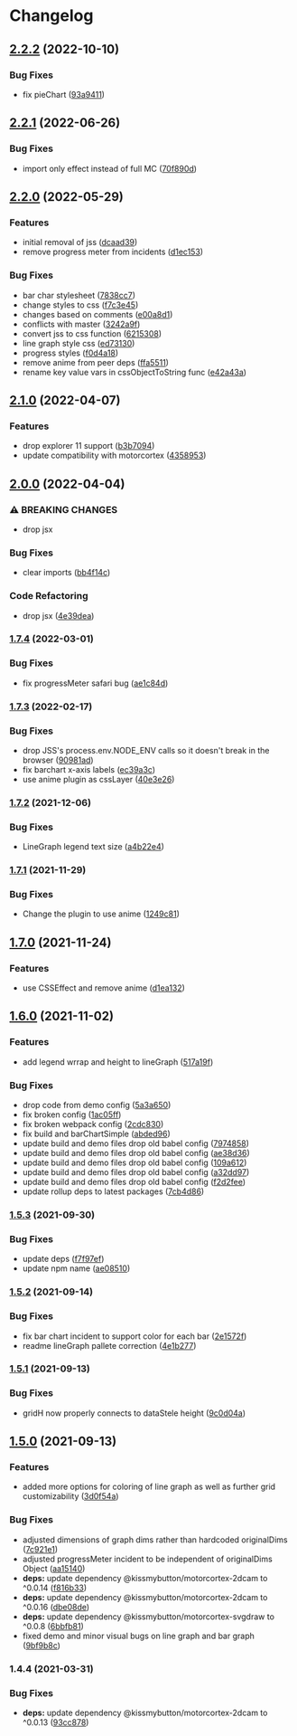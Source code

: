 # Changelog

## [2.2.2](https://github.com/donkeyclip/motorcortex-graphs/compare/v2.2.1...v2.2.2) (2022-10-10)


### Bug Fixes

* fix pieChart ([93a9411](https://github.com/donkeyclip/motorcortex-graphs/commit/93a94115da76995d5cde372dcebcaacbad2789cc))

## [2.2.1](https://github.com/donkeyclip/motorcortex-graphs/compare/v2.2.0...v2.2.1) (2022-06-26)


### Bug Fixes

* import only effect instead of full MC ([70f890d](https://github.com/donkeyclip/motorcortex-graphs/commit/70f890d8f787dd8991d408503c8be28c36950ac0))

## [2.2.0](https://github.com/donkeyclip/motorcortex-graphs/compare/v2.1.0...v2.2.0) (2022-05-29)


### Features

* initial removal of jss ([dcaad39](https://github.com/donkeyclip/motorcortex-graphs/commit/dcaad3974580f0c23e007bc4c583380b5c809705))
* remove progress meter from incidents ([d1ec153](https://github.com/donkeyclip/motorcortex-graphs/commit/d1ec15398155482655b2b2e6ecbaf07628ba4064))


### Bug Fixes

* bar char stylesheet ([7838cc7](https://github.com/donkeyclip/motorcortex-graphs/commit/7838cc7a3b6fc1cb6410856193f0364571f582b3))
* change styles to css ([f7c3e45](https://github.com/donkeyclip/motorcortex-graphs/commit/f7c3e45ebc39e1571d09beec57f91e1e8b344a62))
* changes based on comments ([e00a8d1](https://github.com/donkeyclip/motorcortex-graphs/commit/e00a8d1b9666310161f125b15215482b9fff7391))
* conflicts with master ([3242a9f](https://github.com/donkeyclip/motorcortex-graphs/commit/3242a9ffd3d6b565a1186c401ca9c441688ccfab))
* convert jss to css function ([6215308](https://github.com/donkeyclip/motorcortex-graphs/commit/62153083ac41a8aa36dc04aee8637db5a540fc5a))
* line graph style css ([ed73130](https://github.com/donkeyclip/motorcortex-graphs/commit/ed731307966bdd17aaca9a77b885089740de328f))
* progress styles ([f0d4a18](https://github.com/donkeyclip/motorcortex-graphs/commit/f0d4a1855363a4ecf85f9cccec7af82b24d8ea1c))
* remove anime from peer deps ([ffa5511](https://github.com/donkeyclip/motorcortex-graphs/commit/ffa5511a40f1cdf650aad6107bdba56dcaff6677))
* rename key value vars in cssObjectToString func ([e42a43a](https://github.com/donkeyclip/motorcortex-graphs/commit/e42a43ab53665919bee96c7c7c49f3aff6da4d87))

## [2.1.0](https://github.com/donkeyclip/motorcortex-graphs/compare/v2.0.0...v2.1.0) (2022-04-07)


### Features

* drop explorer 11 support ([b3b7094](https://github.com/donkeyclip/motorcortex-graphs/commit/b3b70945196358fedab7c6f097ed6256e217ab2b))
* update compatibility with motorcortex ([4358953](https://github.com/donkeyclip/motorcortex-graphs/commit/43589535ffad3c896321d668bb1090da8f00b6c3))

## [2.0.0](https://github.com/donkeyclip/motorcortex-graphs/compare/v1.7.4...v2.0.0) (2022-04-04)


### ⚠ BREAKING CHANGES

* drop jsx

### Bug Fixes

* clear imports ([bb4f14c](https://github.com/donkeyclip/motorcortex-graphs/commit/bb4f14c5ddbd1ce5918b27262ed347d46d6266f6))


### Code Refactoring

* drop jsx ([4e39dea](https://github.com/donkeyclip/motorcortex-graphs/commit/4e39dea6c770bd03527e9e58f9f5b86b9bbb2903))

### [1.7.4](https://www.github.com/donkeyclip/motorcortex-graphs/compare/v1.7.3...v1.7.4) (2022-03-01)


### Bug Fixes

* fix progressMeter safari bug ([ae1c84d](https://www.github.com/donkeyclip/motorcortex-graphs/commit/ae1c84d90ef39a4be07b3b43cc24cfaad4ac308d))

### [1.7.3](https://www.github.com/donkeyclip/motorcortex-graphs/compare/v1.7.2...v1.7.3) (2022-02-17)


### Bug Fixes

* drop JSS's process.env.NODE_ENV calls so it doesn't break in the browser ([90981ad](https://www.github.com/donkeyclip/motorcortex-graphs/commit/90981adf34fe2cae4f3b9e52624d3b1ebe837703))
* fix barchart x-axis labels ([ec39a3c](https://www.github.com/donkeyclip/motorcortex-graphs/commit/ec39a3c9771814269c2346839384604697b89c7e))
* use anime plugin as cssLayer ([40e3e26](https://www.github.com/donkeyclip/motorcortex-graphs/commit/40e3e2614d50b4debfa69c5685eaa584fc703888))

### [1.7.2](https://www.github.com/donkeyclip/motorcortex-graphs/compare/v1.7.1...v1.7.2) (2021-12-06)


### Bug Fixes

* LineGraph legend text size ([a4b22e4](https://www.github.com/donkeyclip/motorcortex-graphs/commit/a4b22e44ff6225f671d9f1a11e1e67e6776ae753))

### [1.7.1](https://www.github.com/donkeyclip/motorcortex-graphs/compare/v1.7.0...v1.7.1) (2021-11-29)


### Bug Fixes

* Change the plugin to use anime ([1249c81](https://www.github.com/donkeyclip/motorcortex-graphs/commit/1249c8176878410384901332ba95a95f9202b42c))

## [1.7.0](https://www.github.com/donkeyclip/motorcortex-graphs/compare/v1.6.0...v1.7.0) (2021-11-24)


### Features

* use CSSEffect and remove anime ([d1ea132](https://www.github.com/donkeyclip/motorcortex-graphs/commit/d1ea132b606828c980bb195464f31d0126c50a66))

## [1.6.0](https://www.github.com/donkeyclip/motorcortex-graphs/compare/v1.5.3...v1.6.0) (2021-11-02)


### Features

* add legend wrrap and height to lineGraph ([517a19f](https://www.github.com/donkeyclip/motorcortex-graphs/commit/517a19f2e468ea830b86901c98642c10bfca178e))


### Bug Fixes

* drop code from demo config ([5a3a650](https://www.github.com/donkeyclip/motorcortex-graphs/commit/5a3a650f72fc1ea6e766bac2e422389a1ea4ca11))
* fix broken config ([1ac05ff](https://www.github.com/donkeyclip/motorcortex-graphs/commit/1ac05fff627c51a32d79d84d55cafc80cdf28637))
* fix broken webpack config ([2cdc830](https://www.github.com/donkeyclip/motorcortex-graphs/commit/2cdc830aacf3b855676dc5ce4ea85f8a71a4c370))
* fix build and barChartSimple ([abded96](https://www.github.com/donkeyclip/motorcortex-graphs/commit/abded966a5bbc8f39802719433feb6e5d867d03e))
* update build and demo files drop old babel config ([7974858](https://www.github.com/donkeyclip/motorcortex-graphs/commit/7974858ca06c7dbd9f07613d41fa104e130dace9))
* update build and demo files drop old babel config ([ae38d36](https://www.github.com/donkeyclip/motorcortex-graphs/commit/ae38d3663e97e0a0454fcc69ead5732736e6d496))
* update build and demo files drop old babel config ([109a612](https://www.github.com/donkeyclip/motorcortex-graphs/commit/109a61220fb4621bd77b88729795b0e83dd4bb6f))
* update build and demo files drop old babel config ([a32dd97](https://www.github.com/donkeyclip/motorcortex-graphs/commit/a32dd9773b4fe0d524e04fc77d5849a99066dc86))
* update build and demo files drop old babel config ([f2d2fee](https://www.github.com/donkeyclip/motorcortex-graphs/commit/f2d2fee2d85c11de924835cc15c48fc5927c1b9d))
* update rollup deps to latest packages ([7cb4d86](https://www.github.com/donkeyclip/motorcortex-graphs/commit/7cb4d86b35cf8f9def2038a420ad071d2f705bb0))

### [1.5.3](https://www.github.com/donkeyclip/motorcortex-graphs/compare/v1.5.2...v1.5.3) (2021-09-30)


### Bug Fixes

* update deps ([f7f97ef](https://www.github.com/donkeyclip/motorcortex-graphs/commit/f7f97ef3e793f0c5a2bc112ed692abf45bb7bbbf))
* update npm name ([ae08510](https://www.github.com/donkeyclip/motorcortex-graphs/commit/ae085106baff5955f11744ab6458c19989e2062e))

### [1.5.2](https://www.github.com/kissmybutton/motorcortex-graphs/compare/v1.5.1...v1.5.2) (2021-09-14)


### Bug Fixes

* fix bar chart incident to support color for each bar ([2e1572f](https://www.github.com/kissmybutton/motorcortex-graphs/commit/2e1572f471762c1592cca04f6f90b237ed583be5))
* readme lineGraph pallete correction ([4e1b277](https://www.github.com/kissmybutton/motorcortex-graphs/commit/4e1b277f1a166961d182e0259da0c84eff9542b8))

### [1.5.1](https://www.github.com/kissmybutton/motorcortex-graphs/compare/v1.5.0...v1.5.1) (2021-09-13)


### Bug Fixes

* gridH now properly connects to dataStele height ([9c0d04a](https://www.github.com/kissmybutton/motorcortex-graphs/commit/9c0d04a1916551199d30c16018a8b4096b46ba49))

## [1.5.0](https://www.github.com/kissmybutton/motorcortex-graphs/compare/v1.4.4...v1.5.0) (2021-09-13)


### Features

* added more options for coloring of line graph as well as further grid customizability ([3d0f54a](https://www.github.com/kissmybutton/motorcortex-graphs/commit/3d0f54aa8323207c3a0fc01b1fce6f67ecfee381))


### Bug Fixes

* adjusted dimensions of graph dims rather than hardcoded originalDims ([7c921e1](https://www.github.com/kissmybutton/motorcortex-graphs/commit/7c921e18f005042a516a33de075d7da9d08a8811))
* adjusted progressMeter incident to be independent of originalDims Object ([aa15140](https://www.github.com/kissmybutton/motorcortex-graphs/commit/aa1514050a8b4a8917d7988cc08a299cf823d7ff))
* **deps:** update dependency @kissmybutton/motorcortex-2dcam to ^0.0.14 ([f816b33](https://www.github.com/kissmybutton/motorcortex-graphs/commit/f816b331cdee1a9ca67f5853e606cd272a06957a))
* **deps:** update dependency @kissmybutton/motorcortex-2dcam to ^0.0.16 ([dbe08de](https://www.github.com/kissmybutton/motorcortex-graphs/commit/dbe08ded3b91c446da941d3ec64867237e372f17))
* **deps:** update dependency @kissmybutton/motorcortex-svgdraw to ^0.0.8 ([6bbfb81](https://www.github.com/kissmybutton/motorcortex-graphs/commit/6bbfb81f0c763a446a313622b6481acaa604717f))
* fixed demo and minor visual bugs on line graph and bar graph ([9bf9b8c](https://www.github.com/kissmybutton/motorcortex-graphs/commit/9bf9b8cbad8b09252235435d8a274c6761bf3f5c))

### 1.4.4 (2021-03-31)


### Bug Fixes

* **deps:** update dependency @kissmybutton/motorcortex-2dcam to ^0.0.13 ([93cc878](https://www.github.com/kissmybutton/motorcortex-graphs/commit/93cc878cf6af9aab3fad2a9b1f5d6d4389e26961))
